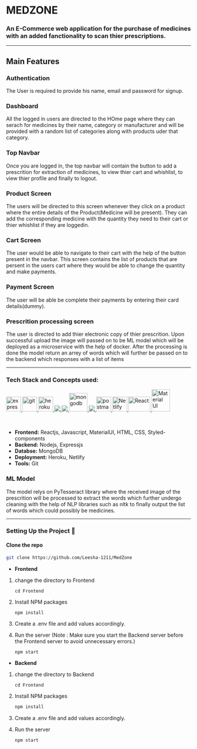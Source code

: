 # MEDZONE


### An E-Commerce web application for the purchase of medicines with an added fanctionality to scan thier prescriptions.

***
## Main Features

### Authentication
The User is required to provide his name, email and password for signup.

### Dashboard
All the logged in users are directed to the HOme page where they can serach for medicines by their name, category or manufacturer and will be provided with a random list of categories along with products uder that category.

### Top Navbar
Once you are logged in, the top navbar will contain the button to add a prescrition for extraction of medicines, to view thier cart and whishlist, to view thier profile and finally to logout.

### Product Screen
The users will be directed to this screen whenever they click on a product where the entire details of the Product(Medicine will be present). They can add the corresponding medicine with the quantity they need to their cart or thier whishlist if they are loggedin.

### Cart Screen
The user would be able to navigate to their cart with the help of the button present in the navbar.
This screen contains the list of products that are persent in the users cart where they would be able to change the quantity and make payments.

### Payment Screen
The user will be able be complete their payments by entering their card details(dummy).

### Prescrition processing screen
The user is directed to add thier electronic copy of thier prescrition. Upon successful upload the image will passed on to be ML model which will be deployed as a microservice with the help of docker.
After the processing is done the model return an arrey of words which will further be passed on to the backend which responses with a list of items

***

### Tech Stack and Concepts used:

<p align="left"> <a href="https://expressjs.com" target="_blank"> <img src="https://www.vectorlogo.zone/logos/expressjs/expressjs-ar21.svg" alt="express" height="40"/> </a> <a href="https://git-scm.com/" target="_blank"> <img src="https://www.vectorlogo.zone/logos/git-scm/git-scm-icon.svg" alt="git" width="40" height="40"/> </a> <a href="https://heroku.com" target="_blank"> <img src="https://www.vectorlogo.zone/logos/heroku/heroku-icon.svg" alt="heroku" width="40" height="40"/> </a> <a href="https://www.w3.org/html/" target="_blank"> <img src="https://img.icons8.com/color/48/000000/html-5.png"/> </a> <a href="https://developer.mozilla.org/en-US/docs/Web/JavaScript" target="_blank"> <img src="https://img.icons8.com/color/48/000000/javascript.png"/> </a> <a href="https://www.mongodb.com/" target="_blank"> <img src="https://www.vectorlogo.zone/logos/mongodb/mongodb-icon.svg" alt="mongodb" width="50" height="50"/> </a> <a href="https://nodejs.org" target="_blank"> <img src="https://img.icons8.com/color/48/000000/nodejs.png"/> </a> <a href="https://postman.com" target="_blank"> <img src="https://www.vectorlogo.zone/logos/getpostman/getpostman-icon.svg" alt="postman" width="40" height="40"/> </a> <a href="https://www.netlify.com" target="_blank"> <img src="https://www.netlify.com/img/press/logos/logomark.png" alt="Netlify" width="40" height="40"/> </a> <a href="https://reactjs.org/" target="_blank"> <img src="https://upload.wikimedia.org/wikipedia/commons/thumb/a/a7/React-icon.svg/1280px-React-icon.svg.png" alt="React" width="60" height="40"/>  <a href="https://material-ui.com" target="_blank"> <img src="https://material-ui.com/static/logo.png" alt="Material UI" width="50" height="60"/> </a></p>
<br>

* __Frontend:__ Reactjs, Javascript, MaterialUI, HTML, CSS, Styled-components
* __Backend:__  Nodejs, Expressjs
* __Databse:__ MongoDB
* __Deployment:__ Heroku, Netlify
* __Tools:__ Git

### ML Model
The model relys on PyTesseract library where the received image of the prescrition will be processed to extract the words which further undergo cleaning with the help of NLP libraries such as nltk to finally output the list of words which could possibly be medicines.
***
  
  ### Setting Up the Project 🔧


#### Clone the repo

   ```sh
   git clone https://github.com/Leesha-1211/MedZone
   ```
* __Frontend__
1. change the directory to Frontend
    ```
    cd Frontend
    ```
2. Install NPM packages

   ```sh
   npm install
   ```
3. Create a .env file and add values accordingly.
4. Run the server (Note : Make sure you start the Backend server before the Frontend server to avoid unnecessary errors.)
   ```
   npm start 
   ```

* __Backend__
1. change the directory to Backend
    ```
    cd Frontend
    ```
2. Install NPM packages

   ```sh
   npm install
   ```
3. Create a .env file and add values accordingly.
4. Run the server 
   ```
   npm start 
   ```


